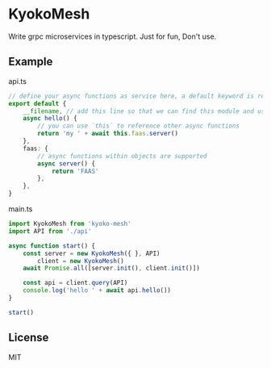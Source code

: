 # KyokoMesh
Write grpc microservices in typescript. Just for fun, Don't use.

## Example
api.ts
```typescript
// define your async functions as service here, a default keyword is required
export default {
    __filename, // add this line so that we can find this module and use grpc
    async hello() {
        // you can use `this` to reference other async functions
        return 'my ' + await this.faas.server()
    },
    faas: {
        // async functions within objects are supported
        async server() {
            return 'FAAS'
        },
    },
}
```

main.ts
```typescript
import KyokoMesh from 'kyoko-mesh'
import API from './api'

async function start() {
    const server = new KyokoMesh({ }, API)
        client = new KyokoMesh()
    await Promise.all([server.init(), client.init()])

    const api = client.query(API)
    console.log('hello ' + await api.hello())
}

start()
```

## License
MIT
